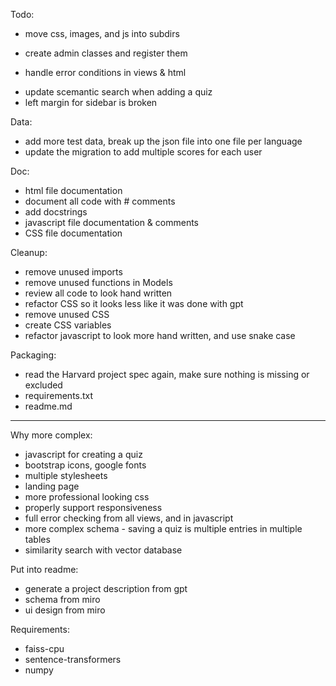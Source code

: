 
Todo:
- move css, images, and js into subdirs
* create admin classes and register them
- handle error conditions in views & html
* update scemantic search when adding a quiz
* left margin for sidebar is broken


Data:
- add more test data, break up the json file into one file per language
- update the migration to add multiple scores for each user

Doc:
- html file documentation
- document all code with # comments
- add docstrings
- javascript file documentation & comments
- CSS file documentation

Cleanup:
- remove unused imports
- remove unused functions in Models
- review all code to look hand written
- refactor CSS so it looks less like it was done with gpt
- remove unused CSS
- create CSS variables
- refactor javascript to look more hand written, and use snake case

Packaging:
- read the Harvard project spec again, make sure nothing is missing or excluded
- requirements.txt
- readme.md



-------------



Why more complex:
- javascript for creating a quiz
- bootstrap icons, google fonts
- multiple stylesheets
- landing page
- more professional looking css
- properly support responsiveness
- full error checking from all views, and in javascript
- more complex schema - saving a quiz is multiple entries in multiple tables
- similarity search with vector database


Put into readme:
- generate a project description from gpt
- schema from miro
- ui design from miro


Requirements:
- faiss-cpu
- sentence-transformers
- numpy
